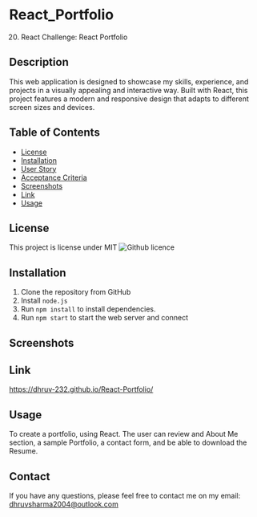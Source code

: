 # React_Portfolio
20. React Challenge: React Portfolio


## Description 

This web application is designed to showcase my skills, experience, and projects in a visually appealing and interactive way. Built with React, this project features a modern and responsive design that adapts to different screen sizes and devices.

## Table of Contents
* [License](#license)
* [Installation](#installation)
* [User Story](#user-story)
* [Acceptance Criteria](#acceptance-criteria)
* [Screenshots](#screenshots)
* [Link](#link)
* [Usage](#usage)

## License 
This project is license under MIT ![Github licence](http://img.shields.io/badge/license-MIT-blue.svg)


## Installation 

1. Clone the repository from GitHub
1. Install `node.js`
1. Run `npm install` to install dependencies. 
1. Run `npm start` to start the web server and connect

## Screenshots 





## Link 
https://dhruv-232.github.io/React-Portfolio/

## Usage 

To create a portfolio, using React. The user can review and About Me section, a sample Portfolio, a contact form, and be able to download the Resume.

## Contact
If you have any questions, please feel free to contact me on my email: dhruvsharma2004@outlook.com

